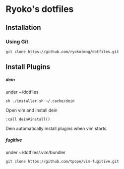 # Ryoko's dotfiles
## Installation
### Using Git
```
git clone https://github.com/ryokotmng/dotfiles.git
```
## Install Plugins
##### dein
under ~/dotfiles
```
sh ./installer.sh ~/.cache/dein
```
Open vim and install dein
```
:call dein#install()
```
Dein automatically install plugins when vim starts.

##### fugitive
under ~/dotfiles/.vim/bundler
```
git clone https://github.com/tpope/vim-fugitive.git
```
## 
